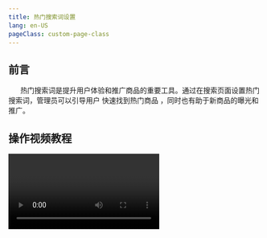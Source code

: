 ```yaml
---
title: 热门搜索词设置
lang: en-US
pageClass: custom-page-class
---
```


## 前言

&nbsp;&nbsp;&nbsp;&nbsp;&nbsp;&nbsp;热门搜索词是提升用户体验和推广商品的重要工具。通过在搜索页面设置热门搜索词，管理员可以引导用户<span class="underline-text"> 快速找到热门商品 </span>，同时也有助于新商品的曝光和推广。

## 操作视频教程

<video src="https://perfect.yanxi.site/md/cms-video/hot-keyword.mp4" controls/>

## 热门搜索词管理

> 使用 “ 热门搜索词 ” 功能路径：<span class="underline-text"> 【我的】-【管理工具】-【更多】-【 热门搜索词 】 </span>

::: warning 相关属性

- **热门搜索词**  
  管理员可以自由设置的搜索提示词语，这些词语将显示在搜索页面的显眼位置，供用户选择进行搜索。

- **排序**  
   管理员可以根据商品的热度、销售情况或其他标准来设置热门搜索词的排序。合理的排序可以确保最重要的搜索词位于最前面，从而提高用户的点击率。
  :::

::: tip 执行操作

- **新增**  
  管理员可以根据当前的市场趋势或促销活动，添加新的热门搜索词

- **编辑**  
  对于已有的热门搜索词，管理员可以根据需要进行编辑，更新搜索词内容或调整排序

- **删除**  
   当某个搜索词不再热门或不再符合推广目标时，管理员可以将其从热门搜索词列表中删除
  :::

<div class="inline-container">
    <img src="/public/img/cms/keywords/keywords-0.png" alt="" class="fancybox" data-fancybox="gallery" width="25%">
    <img src="/public/img/cms/keywords/keywords-1.png" alt="" class="fancybox" data-fancybox="gallery" width="25%">
    <img src="/public/img/cms/keywords/keywords-2.png" alt="" class="fancybox" data-fancybox="gallery" width="25%">
    <img src="/public/img/cms/keywords/keywords-3.png" alt="" class="fancybox" data-fancybox="gallery" width="25%">
</div>

## 小建议

为了使页面整体体验更佳，管理员应当<span class="highlight-text"> 定期检查和更新热门搜索词 </span>，确保它们与用户需求和市场趋势保持一致。
